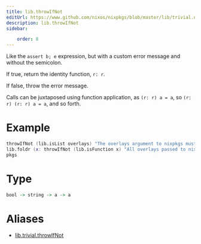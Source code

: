 ```yaml
---
title: lib.throwIfNot
editUrl: https://www.github.com/nixos/nixpkgs/blob/master/lib/trivial.nix#L521C16
description: lib.throwIfNot
sidebar:

    order: 8
---
```


Like the `assert b; e` expression, but with a custom error message and
without the semicolon.

If true, return the identity function, `r: r`.

If false, throw the error message.

Calls can be juxtaposed using function application, as `(r: r) a = a`, so
`(r: r) (r: r) a = a`, and so forth.

# Example

```nix
throwIfNot (lib.isList overlays) "The overlays argument to nixpkgs must be a list."
lib.foldr (x: throwIfNot (lib.isFunction x) "All overlays passed to nixpkgs must be functions.") (r: r) overlays
pkgs
```

# Type

```haskell
bool -> string -> a -> a
```


# Aliases

- [lib.trivial.throwIfNot](reference/lib/trivial/lib-trivial-throwIfNot)


